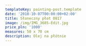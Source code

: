 ```yaml
---
templateKey: painting-post.template
date: '2018-10-07T00:00:00+02:00'
title: Słoneczny płot 0817
image: /img/IMG_3685-Edit.jpg
price_pln: '1000'
measures: 50 x 70 cm
description: Olej na płótnie
---
```


